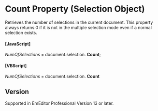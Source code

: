 # Count Property (Selection Object)

Retrieves the number of selections in the current document. This property
always returns 0 if it is not in the multiple selection mode even if a normal
selection exists.

#### \[JavaScript\]

_NumOfSelections_ = document.selection. **Count**;

#### \[VBScript\]

_NumOfSelections_ = document.selection. **Count**

## Version

Supported in EmEditor Professional Version 13 or later.